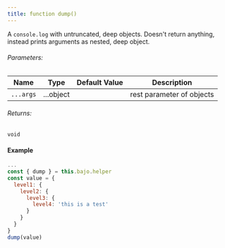 ```yaml
---
title: function dump()
---
```


A ```console.log``` with untruncated, deep objects. Doesn't return anything, instead prints arguments as nested, deep object.

###### Parameters:

| Name | Type | Default Value | Description |
| ---- | ---- | ------------- | ----------- |
| ```...args``` | ...object || rest parameter of objects |

###### Returns:

```void```

#### Example

```javascript
...
const { dump } = this.bajo.helper
const value = {
  level1: {
    level2: {
      level3: {
        level4: 'this is a test'
      }
    }
  }
}
dump(value)
```

